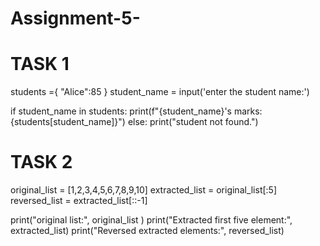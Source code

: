 # Assignment-5-
# TASK 1
students ={
    "Alice":85
}
student_name = input('enter the student name:')

if student_name in students:
    print(f"{student_name}'s marks: {students[student_name]}")
else:
    print("student not found.")
    

# TASK 2
original_list = [1,2,3,4,5,6,7,8,9,10]
extracted_list = original_list[:5]
reversed_list = extracted_list[::-1]

print("original list:", original_list )
print("Extracted first five element:", extracted_list)
print("Reversed extracted elements:", reversed_list)
